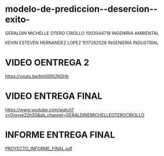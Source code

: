 # modelo-de-prediccion--desercion--exito-

GERALDIN MICHELLE OTERO CRIOLLO 1003044718 INGENIRIA AMBIENTAL

KEVIN ESTEVEN HERNANDEZ LOPEZ 1017262528 INGENIERIA INDUSTRIAL 
# VIDEO OENTREGA 2
https://youtu.be/bhj00XUNGHk

# VIDEO ENTREGA FINAL 
https://www.youtube.com/watch?v=Djgvsk22hS0&ab_channel=GERALDINEMICHELLEOTEROCRIOLLO

# INFORME ENTREGA FINAL 
[PROYECTO_INFORME_FINAL.pdf](https://github.com/kevinhl98/modelo-de-prediccion--desercion--exito-academico/files/11587095/PROYECTO_INFORME_FINAL.pdf)
